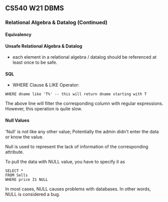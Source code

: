 ## CS540 W21 DBMS 
### Relational Algebra & Datalog (Continued)
#### Equivalency 
#### Unsafe Relational Algebra & Datalog 
- each element in a relational algebra / datalog should be referenced at least once to be safe. 
#### SQL 
- WHERE Clause & LIKE Operator: 
```
WHERE dname like 'T%' -- this will return dname starting with T
```
The above line will filter the corresponding column with regular expressions. However, this operation is quite slow. 

#### Null Values 
'Null' is not like any other value; Potentially the admin didn't enter the data or know the value. 

Null is used to represent the lack of information of the corresponding attribute. 

To pull the data with NULL value, you have to specify it as 
``` 
SELECT * 
FROM Sells
WHERE price IS NULL
```

In most cases, NULL causes problems with databases. In other words, NULL is considered a bug. 
